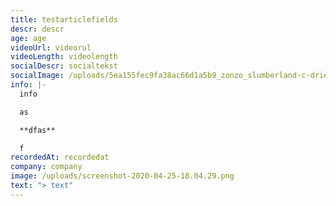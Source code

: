 ```yaml
---
title: testarticlefields
descr: descr
age: age
videoUrl: videorul
videoLength: videolength
socialDescr: socialtekst
socialImage: /uploads/5ea155fec9fa38ac66d1a5b9_zonzo_slumberland-c-dries-segers_banner.jpg
info: |-
  info

  as

  **dfas**

  f
recordedAt: recordedat
company: company
image: /uploads/screenshot-2020-04-25-18.04.29.png
text: "> text"
---
```

